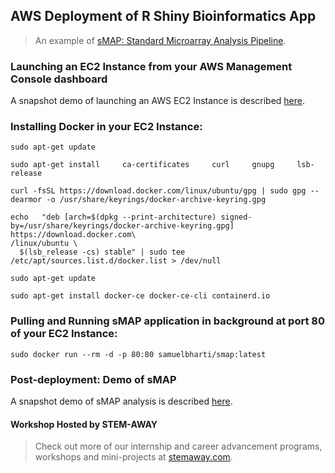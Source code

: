 ## AWS Deployment of R Shiny Bioinformatics App 
> An example of [sMAP: Standard Microarray Analysis Pipeline](https://github.com/BI-STEM-Away/sMAP).

### Launching an EC2 Instance from your AWS Management Console dashboard

A snapshot demo of launching an AWS EC2 Instance is described [here](AWS_EC2.pdf).

### Installing Docker in your EC2 Instance:

```Shell
sudo apt-get update

sudo apt-get install     ca-certificates     curl     gnupg     lsb-release

curl -fsSL https://download.docker.com/linux/ubuntu/gpg | sudo gpg --dearmor -o /usr/share/keyrings/docker-archive-keyring.gpg

echo   "deb [arch=$(dpkg --print-architecture) signed-by=/usr/share/keyrings/docker-archive-keyring.gpg] https://download.docker.com\
/linux/ubuntu \
  $(lsb_release -cs) stable" | sudo tee /etc/apt/sources.list.d/docker.list > /dev/null

sudo apt-get update

sudo apt-get install docker-ce docker-ce-cli containerd.io
```


### Pulling and Running sMAP application in background at port 80 of your EC2 Instance:

`sudo docker run --rm -d -p 80:80 samuelbharti/smap:latest`


### Post-deployment: Demo of sMAP

A snapshot demo of sMAP analysis is described [here](sMAP_demo.pdf).

#### Workshop Hosted by STEM-AWAY
> Check out more of our internship and career advancement programs, workshops and mini-projects at [stemaway.com](https://stemaway.com/).
